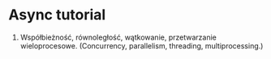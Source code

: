 # Async tutorial

1. Współbieżność, równoległość, wątkowanie, przetwarzanie wieloprocesowe.
    (Concurrency, parallelism, threading, multiprocessing.)

